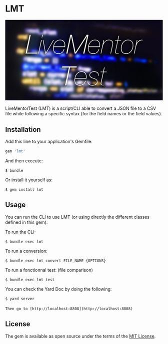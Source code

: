 # LMT
![LMT Banner](assets/LMT-banner.jpg)

LiveMentorTest (LMT) is a script/CLI able to convert a JSON file to a CSV file while following a specific syntax (for the field names or the field values).

## Installation

Add this line to your application's Gemfile:

```ruby
gem 'lmt'
```

And then execute:

    $ bundle

Or install it yourself as:

    $ gem install lmt

## Usage

You can run the CLI to use LMT (or using directly the different classes defined in this gem).

To run the CLI:
	
	$ bundle exec lmt

To run a conversion:
	
	$ bundle exec lmt convert FILE_NAME {OPTIONS}

To run a fonctionnal test: (file comparison)
	
	$ bundle exec lmt test

You can check the Yard Doc by doing the following:
	
	$ yard server
	
	Then go to [http://localhost:8808](http://localhost:8808)

## License

The gem is available as open source under the terms of the [MIT License](http://opensource.org/licenses/MIT).

